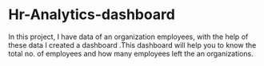 # Hr-Analytics-dashboard
In this project, I have data of an organization employees, with the help of these data I created a dashboard .This dashboard will help you to know  the total no. of employees and how many employees left the an organizations.
